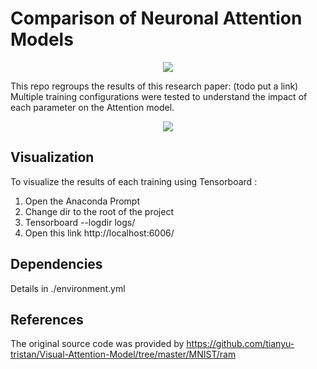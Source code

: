 # Comparison of Neuronal Attention Models
<p align="center">
  <img src="https://github.com/Karim-53/Comparison-of-Neuronal-Attention-Models/blob/master/documentation/seminar-flowchart.png">
</p>

This repo regroups the results of this research paper: (todo put a link)<br/>
Multiple training configurations were tested to understand the impact of each parameter on the Attention model.
<p align="center">
  <img src="https://github.com/Karim-53/Comparison-of-Neuronal-Attention-Models/blob/master/documentation/conclusion.png">
</p>

## Visualization
To visualize the results of each training using Tensorboard :
1. Open the Anaconda Prompt
2. Change dir to the root of the project
3. Tensorboard --logdir logs/
4. Open this link http://localhost:6006/

## Dependencies
Details in ./environment.yml

## References
The original source code was provided by https://github.com/tianyu-tristan/Visual-Attention-Model/tree/master/MNIST/ram
